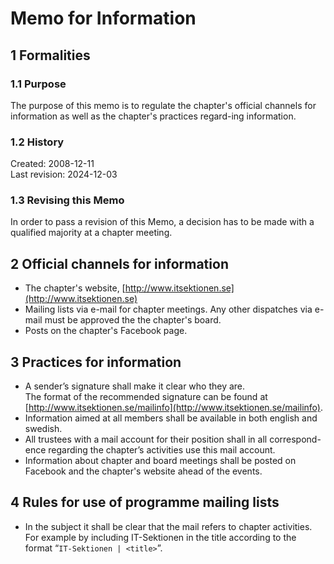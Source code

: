 # Memo for Information

## 1 Formalities

### 1.1 Purpose

The purpose of this memo is to regulate the chapter's official channels for information as well as the chapter's practices regard-ing information.

### 1.2 History

Created: 2008-12-11  
Last revision: 2024-12-03

### 1.3 Revising this Memo

In order to pass a revision of this Memo, a decision has to be made with a qualified majority at a chapter meeting.

## 2 Official channels for information

- The chapter's website, [http://www.itsektionen.se](http://www.itsektionen.se)  
- Mailing lists via e-mail for chapter meetings.
  Any other dispatches via e-mail must be approved the the chapter's board.
- Posts on the chapter's Facebook page.

## 3 Practices for information

- A sender’s signature shall make it clear who they are.  
  The format of the recommended signature can be found at [http://www.itsektionen.se/mailinfo](http://www.itsektionen.se/mailinfo).  
- Information aimed at all members shall be available in both english and swedish.  
- All trustees with a mail account for their position shall in all correspond-ence regarding the chapter’s activities use this mail account.
- Information about chapter and board meetings shall be posted on Facebook and the chapter's website ahead of the events.

## 4 Rules for use of programme mailing lists

- In the subject it shall be clear that the mail refers to chapter activities.  
  For example by including IT-Sektionen in the title according to the format “`IT-Sektionen | <title>`”.
